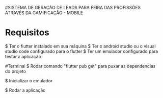 #SISTEMA DE GERAÇÃO DE LEADS PARA FEIRA DAS PROFISSÕES ATRAVÉS DA GAMIFICAÇÃO - MOBILE


# Requisitos
$ Ter o flutter instalado em sua máquina
$ Ter o android studio ou o visual studio code configurado para o flutter
$ Ter um emulador configurado para testar a aplicação


#Terminal
$ Rodar comando "flutter pub get" para puxar as dependencias do projeto

$ Inicializar o emulador

$ Rodar a aplicação

```

